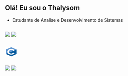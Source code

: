 ## Olá! Eu sou o Thalysom

- Estudante de Analise e Desenvolvimento de Sistemas
 ##
 <div>
 <img height="180em" src="https://github-readme-stats.vercel.app/api?username=subfall&show_icons=true&hide=contribs,prs&cache_seconds=86400&theme=chartreuse-dark"/>
 <img height="180em" src="https://github-readme-stats.vercel.app/api/pin/?username=subfall&repo=github-readme-stats&cache_seconds=86400&theme=chartreuse-dark"/>
 </div>
 
 ##
 
<div>
 <a href="https://github.com/SubFall">
 <img align="center" alt="Thalysom-C" height="30" width="40" src="https://raw.githubusercontent.com/devicons/devicon/master/icons/c/c-original.svg">
 </div>
  
 ##
  
 <div> 
  <a href="https://instagram.com/thalysom_wolfgram/" target="_blank"><img src="https://img.shields.io/badge/-Instagram-%23E4405F?style=for-the-badge&logo=instagram&logoColor=white" target="_blank"></a>
  <a href="https://www.linkedin.com/in/thalysom-wolfgram/" target="_blank"><img src="https://img.shields.io/badge/-LinkedIn-%230077B5?style=for-the-badge&logo=linkedin&logoColor=white" target="_blank"></a>
  </div>
